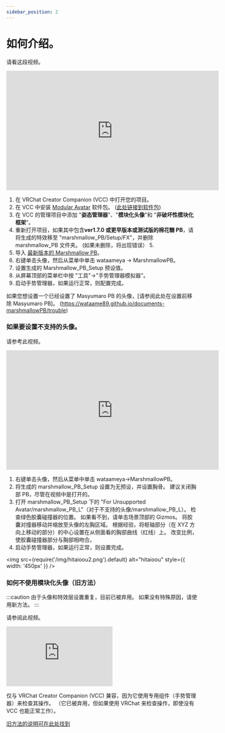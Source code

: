 ```yaml
---
sidebar_position: 2
---
```


# 如何介绍。
请看这段视频。

<iframe width="560" height="315" src="https://www.youtube.com/embed/17p4SnL1kus?si=og9SA6Ef8Rwkg3_-" title="YouTube video player" frameBorder="0" allow="accelerometer; autoplay; clipboard-write; encrypted-media; gyroscope; picture-in-picture; web-share" allowFullScreen></iframe>

1. 在 VRChat Creator Companion (VCC) 中打开您的项目。 
2. 在 VCC 中安装 [Modular Avatar](https://modular-avatar.nadena.dev/ja/) 软件包。 ([此处链接到软件包](vcc://vpm/addRepo?url=https://vpm.nadena.dev/vpm.json))  
3. 在 VCC 的管理项目中添加 "**姿态管理器**"、"**模块化头像**"和 "**非破坏性模块化框架**"。 
4. 重新打开项目，如果其中包含**ver1.7.0 或更早版本或测试版的棉花糖 PB**，请将生成的特效移至 "marshmallow_PB/Setup/FX"，并删除 marshmallow_PB 文件夹。 (如果未删除，将出现错误） 5.   
5. 导入 [最新版本的 Marshmallow PB](https://wataame89.booth.pm/items/4511536)。 
6. 右键单击头像，然后从菜单中单击 wataameya → MarshmallowPB。 
7. 设置生成的 Marshmallow_PB_Setup 预设值。 
8. 从屏幕顶部的菜单栏中按 "工具"→"手势管理器模拟器"。 
9. 启动手势管理器，如果运行正常，则配置完成。 

如果您想设置一个已经设置了 Masyumaro PB 的头像，[请参阅此处在设置前移除 Masyumaro PB]。 (https://wataame89.github.io/documents-marshmallowPB/trouble)

### 如果要设置不支持的头像。
请参考此视频。

<iframe width="560" height="315" src="https://www.youtube.com/embed/BYJZBUt0f_w?si=W9nI2fAhSIp5ubg8" title="YouTube video player" frameBorder="0" allow="accelerometer; autoplay; clipboard-write; encrypted-media; gyroscope; picture-in-picture; web-share" allowFullScreen></iframe>

1. 右键单击头像，然后从菜单中单击 wataameya→MarshmallowPB。 
2. 将生成的 marshmallow_PB_Setup 设置为无预设，并设置胸骨。 建议关闭胸部 PB，尽管在视频中是打开的。 
3. 打开 marshmallow_PB_Setup 下的 "For Unsupported Avatar/marshmallow_PB_L"（对于不支持的头像/marshmallow_PB_L）。
检查绿色胶囊碰撞器的位置。 如果看不到，请单击场景顶部的 Gizmos。
将胶囊对撞器移动并缩放至头像的左胸区域。 根据经验，将枢轴部分（在 XYZ 方向上移动的部分）的中心设置在从侧面看的胸部曲线（红线）上。 
改变比例，使胶囊碰撞器部分与胸部相吻合。
7. 启动手势管理器，如果运行正常，则设置完成。

<img
  src={require('/img/hitaioou2.png').default}
  alt="hitaioou"
  style={{ width: '450px' }}
/>


### 如何不使用模块化头像（旧方法）
:::caution
由于头像和特效层设置重复，目前已被弃用。 
如果没有特殊原因，请使用新方法。
:::

请参阅此视频。

<iframe width="280" height="158" src="https://www.youtube.com/embed/739tyxA7PKo?si=FkVczSvkKsqLBcV9" title="YouTube video player" frameBorder="0" allow="accelerometer; autoplay; clipboard-write; encrypted-media; gyroscope; picture-in-picture; web-share" allowFullScreen></iframe>


仅与 VRChat Creator Companion (VCC) 兼容，因为它使用专用组件（手势管理器）来检查其操作。 
（它已被弃用，但如果使用 VRChat 来检查操作，即使没有 VCC 也能正常工作）。

[旧方法的说明可在此处找到](https://docs.google.com/document/d/1dvbHSSSIGPoFFt5rA9RUba8309XX7bLs-4dKND2Bam0/edit?usp=sharing)